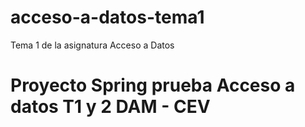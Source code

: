 # acceso-a-datos-tema1
Tema 1 de la asignatura Acceso a Datos
# Proyecto Spring prueba Acceso a datos T1 y 2 DAM - CEV
